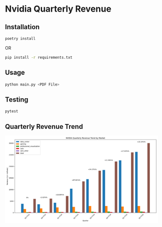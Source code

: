 # Nvidia Quarterly Revenue

## Installation

```bash
poetry install
```

OR

```bash
pip install -r requirements.txt
```

## Usage

```bash
python main.py <PDF File>
```

## Testing

```bash
pytest
```

## Quarterly Revenue Trend

![Nvidia Revenue Trend](nvidia-revenue-trend.png)
